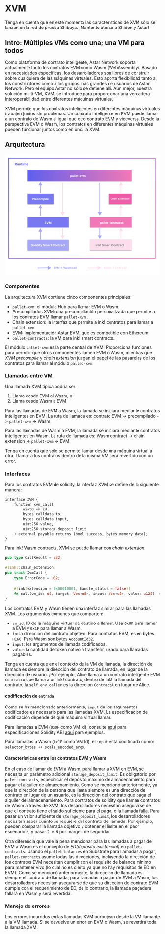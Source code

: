 # XVM

Tenga en cuenta que en este momento las características de XVM sólo se lanzan en la red de prueba Shibuya. ¡Mantente atento a Shiden y Astar!

## Intro: Múltiples VMs como una; una VM para todos

Como plataforma de contrato inteligente, Astar Network soporta actualmente tanto los contratos EVM como Wasm (WebAssembly). Basado en necesidades específicas, los desarrolladores son libres de construir sobre cualquiera de las máquinas virtuales. Esto aporta flexibilidad tanto a los constructores como a los grupos más grandes de usuarios de Astar Network. Pero el equipo Astar no sólo se detiene allí. Aún mejor, nuestra solución multi-VM, XVM, se introduce para proporcionar una verdadera interoperabilidad entre diferentes máquinas virtuales.

XVM permite que los contratos inteligentes en diferentes máquinas virtuales trabajen juntos sin problemas. Un contrato inteligente en EVM puede llamar a un contrato de Wasm al igual que otro contrato EVM y viceversa. Desde la perspectiva EVM o Wasm, los contratos en diferentes máquinas virtuales pueden funcionar juntos como en uno: la XVM.

## Arquitectura

![XVM.png](./img/xvm-architecture.png)

### Componentes

La arquitectura XVM contiene cinco componentes principales:

- `pallet-xvm`: el módulo Hub para llamar EVM o Wasm.
- Precompilados XVM: una precompilación personalizada que permite a los contratos EVM llamar `pallet-xvm` .
- Chain extension: la interfaz que permite a ink! contratos para llamar a `pallet-xvm`
- EVM: Implementación Astar EVM, que es compatible con Ethereum.
- `pallet-contracts`: la VM para ink! smart contracts.

El módulo `pallet-xvm` es la parte central de XVM. Proporciona funciones para permitir que otros componentes llamen EVM o Wasm, mientras que _XVM precompile_ y _chain extension_ juegan el papel de las pasarelas de los contratos para llamar al módulo `pallet-xvm`.

### Llamadas entre VM

Una llamada XVM típica podría ser:

1. Llama desde EVM al Wasm, o
2. Llama desde Wasm a EVM

Para las llamadas de EVM a Wasm, la llamada se iniciará mediante contratos inteligentes en EVM. La ruta de llamada es: contrato EVM -> precompilado -> `pallet-xvm` -> Wasm.

Para las llamadas de Wasm a EVM, la llamada se iniciará mediante contratos inteligentes en Wasm. La ruta de llamada es: Wasm contract -> chain extension -> `pallet-xvm` -> EVM.

Tenga en cuenta que sólo se permite llamar desde una máquina virtual a otra. Llamar a los contratos dentro de la misma VM será revertido con un error.

### Interfaces

Para los contratos EVM de solidity, la interfaz XVM se define de la siguiente manera:

```solidity
interface XVM {
    function xvm_call(
        uint8 vm_id,
        bytes calldata to,
        bytes calldata input,
        uint256 value,
        uint256 storage_deposit_limit
    ) external payable returns (bool success, bytes memory data);
}
```

Para ink! Wasm contracts, XVM se puede llamar con _chain extension_:

```rust
pub type CallResult = u32;

#[ink::chain_extension]
pub trait XvmCall {
    type ErrorCode = u32;

    #[ink(extension = 0x00010001, handle_status = false)]
    fn call(vm_id: u8, target: Vec<u8>, input: Vec<u8>, value: u128) -> CallResult;
}
```

Los contratos EVM y Wasm tienen una interfaz similar para las llamadas XVM. Los argumentos comunes que comparten:

- `vm_id`: ID de la máquina virtual de destino a llamar. Usa `0x0F` para llamar a EVM y `0x1F` para llamar a Wasm.
- `to`: la dirección del contrato objetivo. Para contratos EVM, es en bytes `H160`. Para Wasm son bytes `AccountId32`.
- `input`: los argumentos de llamada codificados.
- `value`: la cantidad de token nativo a transferir, usado para llamadas pagables.

Tenga en cuenta que en el contexto de la VM de llamada, la dirección de llamada es siempre la dirección del contrato de llamada, en lugar de la dirección de usuario. ¡Por ejemplo, Alice llama a un contrato inteligente EVM `ContractA` que llama a un ink! contrato, dentro de ink! la llamada del contrato, la `self.env.caller` es la dirección `ContractA` en lugar de Alice.

#### codificación de `entrada`

Como se ha mencionado anteriormente, `input` de los argumentos codificados es necesario para las llamadas XVM. La especificación de codificación depende de qué máquina virtual llamar.

Para llamadas a EVM (`0x0F` como VM Id), consulte [aquí](https://docs.soliditylang.org/en/latest/abi-spec.html#function-selector-and-argument-encoding) para especificaciones Solidity ABI [aquí](https://docs.soliditylang.org/en/latest/abi-spec.html#examples) para ejemplos.

Para llamadas a Wasm (`0x1F` como VM Id), el `input` está codificado como: `selector_bytes ++ scale_encoded_args`.

#### Características entre los contratos EVM y Wasm

En el caso de llamar de EVM a Wasm, para llamar a XVM en EVM, se necesita un parámetro adicional `storage_deposit_limit`. Es obligatorio por `palet-contracts`, especificar el depósito máximo de almacenamiento para pagar el alquiler de almacenamiento. Como se mencionó anteriormente, ya que la dirección de la persona que llama siempre es una dirección de contrato en lugar de un usuario, es la dirección del contrato que paga el alquiler del almacenamiento. Para contratos de solidity que llaman contratos de Wasm a través de XVM, los desarrolladores necesitan asegurarse de que el contrato tiene el saldo suficiente para el pago, o la llamada falla. Para pasar un valor suficiente de `storage_deposit_limit`, los desarrolladores necesitan saber cuánto se requiere del contrato de llamada. Por ejemplo, pueden comparar la llamada objetivo y obtener el límite en el peor escenario `N`, y pasar `2 x N` por margen de seguridad.

Otra diferencia que vale la pena mencionar para las llamadas a pagar de EVM a Wasm es el concepto de _ED(depósito existencial)_ en `pallet-contracts`. Usando el `pallet-balances` en Substrate para llamadas a pagar, `pallet-contracts` asume todas las direcciones, incluyendo la dirección de los contratos EVM necesitan cumplir con el requisito de balance mínimo para mantener vivo (lo cual no es cierto ya que no hay requisitos de ED en EVM). Como se mencionó anteriormente, la dirección de llamada es siempre el contrato de llamada, para llamadas a pagar de EVM a Wasm, los desarrolladores necesitan asegurarse de que su dirección de contrato EVM cumple con el requerimiento de ED, de lo contrario, la llamada pagadera fallará en Wasm y será revertida.

### Manejo de errores

Los errores incurridos en las llamadas XVM burbujean desde la VM llamante a la VM llamada. Si se devuelve un error en EVM o Wasm, se revertirá toda la llamada XVM.
